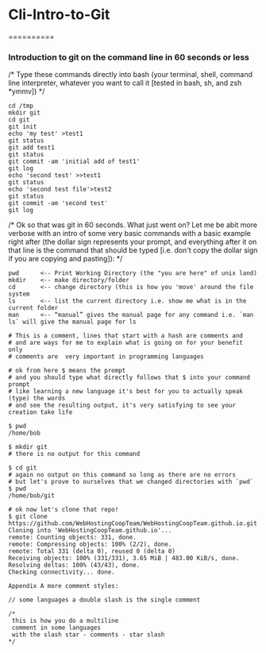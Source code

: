 # Cli-Intro-to-Git
==========

### Introduction to git on the command line in 60 seconds or less


/* 
Type these commands directly into bash (your terminal, shell, command line interpreter, whatever you want to call it [tested in bash, sh, and zsh *ymmv])
*/  
```
cd /tmp
mkdir git
cd git
git init
echo 'my test' >test1
git status
git add test1
git status
git commit -am 'initial add of test1'
git log
echo 'second test' >>test1
git status
echo 'second test file'>test2
git status
git commit -am 'second test'
git log
```
/*
 Ok so that was git in 60 seconds.  What just went on?  Let me be abit more verbose with an intro of some very basic commands with a basic example right after (the dollar sign represents your prompt, and everything after it on that line is the command that should be typed [i.e. don't copy the dollar sign if you are copying and pasting]):
*/
```
pwd      <-- Print Working Directory (the "you are here" of unix land)
mkdir    <-- make directory/folder
cd       <-- change directory (this is how you 'move' around the file system
ls       <-- list the current directory i.e. show me what is in the current folder
man      <-- “manual” gives the manual page for any command i.e. `man ls` will give the manual page for ls
```
```
# This is a comment, lines that start with a hash are comments and
# and are ways for me to explain what is going on for your benefit only 
# comments are  very important in programming languages

# ok from here $ means the prompt
# and you should type what directly follows that $ into your command prompt
# like learning a new language it's best for you to actually speak (type) the words
# and see the resulting output, it's very satisfying to see your creation take life
```
```
$ pwd
/home/bob
```
```
$ mkdir git
# there is no output for this command
```
```
$ cd git
# again no output on this command so long as there are no errors
# but let's prove to ourselves that we changed directories with `pwd`
$ pwd
/home/bob/git
```


```
# ok now let's clone that repo!
$ git clone https://github.com/WebHostingCoopTeam/WebHostingCoopTeam.github.io.git
Cloning into 'WebHostingCoopTeam.github.io'...
remote: Counting objects: 331, done.
remote: Compressing objects: 100% (2/2), done.
remote: Total 331 (delta 0), reused 0 (delta 0)
Receiving objects: 100% (331/331), 3.65 MiB | 483.00 KiB/s, done.
Resolving deltas: 100% (43/43), done.
Checking connectivity... done.
```


```
Appendix A more comment styles:

// some languages a double slash is the single comment

/*
 this is how you do a multiline
 comment in some languages
 with the slash star - comments - star slash 
*/
```
